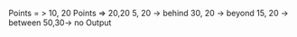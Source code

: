 Points = > 10, 20
Points => 20,20
5, 20 -> behind
30, 20 -> beyond
15, 20 -> between
50,30-> no Output